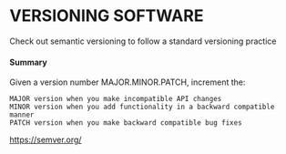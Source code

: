 # VERSIONING SOFTWARE

Check out semantic versioning to follow a standard versioning practice

#### Summary

Given a version number MAJOR.MINOR.PATCH, increment the:

    MAJOR version when you make incompatible API changes
    MINOR version when you add functionality in a backward compatible manner
    PATCH version when you make backward compatible bug fixes

https://semver.org/
